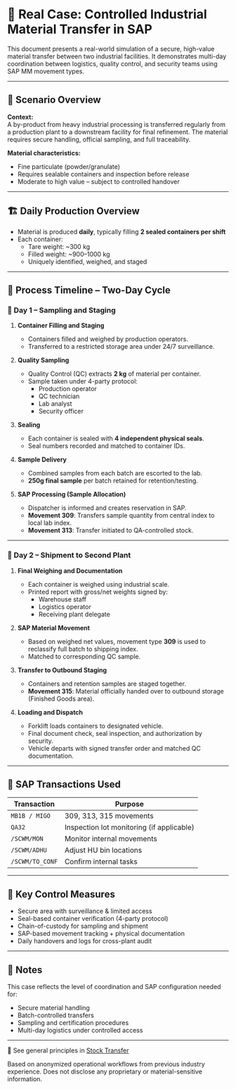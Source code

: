 # 🧪 Real Case: Controlled Industrial Material Transfer in SAP

This document presents a real-world simulation of a secure, high-value material transfer between two industrial facilities. It demonstrates multi-day coordination between logistics, quality control, and security teams using SAP MM movement types.

---

## 🧭 Scenario Overview

**Context:**  
A by-product from heavy industrial processing is transferred regularly from a production plant to a downstream facility for final refinement. The material requires secure handling, official sampling, and full traceability.

**Material characteristics:**
- Fine particulate (powder/granulate)
- Requires sealable containers and inspection before release
- Moderate to high value – subject to controlled handover

---

## 🏗️ Daily Production Overview

- Material is produced **daily**, typically filling **2 sealed containers per shift**
- Each container:
  - Tare weight: ~300 kg
  - Filled weight: ~900–1000 kg
  - Uniquely identified, weighed, and staged

---

## 📆 Process Timeline – Two-Day Cycle

### 📅 Day 1 – Sampling and Staging

1. **Container Filling and Staging**
   - Containers filled and weighed by production operators.
   - Transferred to a restricted storage area under 24/7 surveillance.

2. **Quality Sampling**
   - Quality Control (QC) extracts **2 kg** of material per container.
   - Sample taken under 4-party protocol:
     - Production operator
     - QC technician
     - Lab analyst
     - Security officer

3. **Sealing**
   - Each container is sealed with **4 independent physical seals**.
   - Seal numbers recorded and matched to container IDs.

4. **Sample Delivery**
   - Combined samples from each batch are escorted to the lab.
   - **250g final sample** per batch retained for retention/testing.

5. **SAP Processing (Sample Allocation)**
   - Dispatcher is informed and creates reservation in SAP.
   - **Movement 309**: Transfers sample quantity from central index to local lab index.
   - **Movement 313**: Transfer initiated to QA-controlled stock.

---

### 📅 Day 2 – Shipment to Second Plant

1. **Final Weighing and Documentation**
   - Each container is weighed using industrial scale.
   - Printed report with gross/net weights signed by:
     - Warehouse staff
     - Logistics operator
     - Receiving plant delegate

2. **SAP Material Movement**
   - Based on weighed net values, movement type **309** is used to reclassify full batch to shipping index.
   - Matched to corresponding QC sample.

3. **Transfer to Outbound Staging**
   - Containers and retention samples are staged together.
   - **Movement 315**: Material officially handed over to outbound storage (Finished Goods area).

4. **Loading and Dispatch**
   - Forklift loads containers to designated vehicle.
   - Final document check, seal inspection, and authorization by security.
   - Vehicle departs with signed transfer order and matched QC documentation.

---

## 🔄 SAP Transactions Used

| Transaction        | Purpose                                  |
|--------------------|------------------------------------------|
| `MB1B / MIGO`       | 309, 313, 315 movements                  |
| `QA32`              | Inspection lot monitoring (if applicable)|
| `/SCWM/MON`         | Monitor internal movements               |
| `/SCWM/ADHU`        | Adjust HU bin locations                  |
| `/SCWM/TO_CONF`     | Confirm internal tasks                   |

---

## 🔐 Key Control Measures

- Secure area with surveillance & limited access
- Seal-based container verification (4-party protocol)
- Chain-of-custody for sampling and shipment
- SAP-based movement tracking + physical documentation
- Daily handovers and logs for cross-plant audit

---

## 💬 Notes

This case reflects the level of coordination and SAP configuration needed for:
- Secure material handling
- Batch-controlled transfers
- Sampling and certification procedures
- Multi-day logistics under controlled access

---

📎 See general principles in [Stock Transfer](stock-transfer.md)

Based on anonymized operational workflows from previous industry experience. Does not disclose any proprietary or material-sensitive information.